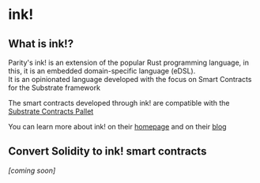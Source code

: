 # ink!

## What is ink!?

Parity's ink! is an extension of the popular Rust programming language, in this, it is an embedded domain-specific language (eDSL).\
It is an opinionated language developed with the focus on Smart Contracts for the Substrate framework

The smart contracts developed through ink! are compatible with the [Substrate Contracts Pallet](https://docs.substrate.io/tutorials/work-with-pallets/contracts-pallet/)

You can learn more about ink! on their [homepage](https://use.ink/) and on their [blog](https://www.parity.io/blog/what-is-paritys-ink)

## Convert Solidity to ink! smart contracts

_\[coming soon]_



